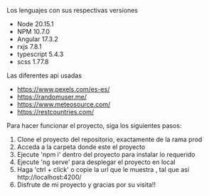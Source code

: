 
Los lenguajes con sus respectivas versiones
- Node 20.15.1
- NPM 10.7.0
- Angular 17.3.2
- rxjs 7.8.1
- typescript 5.4.3
- scss 1.77.8

Las diferentes api usadas
- https://www.pexels.com/es-es/
- https://randomuser.me/
- https://www.meteosource.com/
- https://restcountries.com/

Para hacer funcionar el proyecto, siga los siguientes pasos:
1. Clone el proyecto del repositorio, exactamente de la rama prod
2. Acceda a la carpeta donde este el proyecto
3. Ejecute 'npm i' dentro del proyecto para instalar lo requerido
4. Ejecute 'ng serve' para desplegar el proyecto en local
5. Haga 'ctrl + click' o copie la url que le muestra , tal que así http://localhost:4200/
6. Disfrute de mi proyecto y gracias por su visita!!
